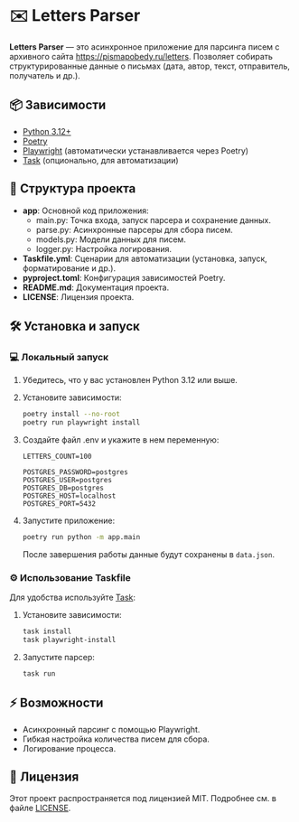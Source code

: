 # ✉️ Letters Parser

**Letters Parser** — это асинхронное приложение для парсинга писем с архивного сайта https://pismapobedy.ru/letters. Позволяет собирать структурированные данные о письмах (дата, автор, текст, отправитель, получатель и др.).

## 📦 Зависимости

- [Python 3.12+](https://www.python.org/downloads/)
- [Poetry](https://python-poetry.org/docs/#installation)
- [Playwright](https://playwright.dev/python/) (автоматически устанавливается через Poetry)
- [Task](https://taskfile.dev/) (опционально, для автоматизации)

## 📂 Структура проекта

- **app**: Основной код приложения:
  - main.py: Точка входа, запуск парсера и сохранение данных.
  - parse.py: Асинхронные парсеры для сбора писем.
  - models.py: Модели данных для писем.
  - logger.py: Настройка логирования.
- **Taskfile.yml**: Сценарии для автоматизации (установка, запуск, форматирование и др.).
- **pyproject.toml**: Конфигурация зависимостей Poetry.
- **README.md**: Документация проекта.
- **LICENSE**: Лицензия проекта.

## 🛠️ Установка и запуск

### 💻 Локальный запуск

1. Убедитесь, что у вас установлен Python 3.12 или выше.
2. Установите зависимости:

   ```bash
   poetry install --no-root
   poetry run playwright install
   ```

3. Создайте файл .env и укажите в нем переменную:

   ```env
   LETTERS_COUNT=100

   POSTGRES_PASSWORD=postgres
   POSTGRES_USER=postgres
   POSTGRES_DB=postgres
   POSTGRES_HOST=localhost
   POSTGRES_PORT=5432
   ```

4. Запустите приложение:

   ```bash
   poetry run python -m app.main
   ```

   После завершения работы данные будут сохранены в `data.json`.

### ⚙️ Использование Taskfile

Для удобства используйте [Task](https://taskfile.dev/):

1. Установите зависимости:

   ```bash
   task install
   task playwright-install
   ```

2. Запустите парсер:

   ```bash
   task run
   ```

## ⚡ Возможности

- Асинхронный парсинг с помощью Playwright.
- Гибкая настройка количества писем для сбора.
- Логирование процесса.

## 📜 Лицензия

Этот проект распространяется под лицензией MIT. Подробнее см. в файле [LICENSE](./LICENSE).

